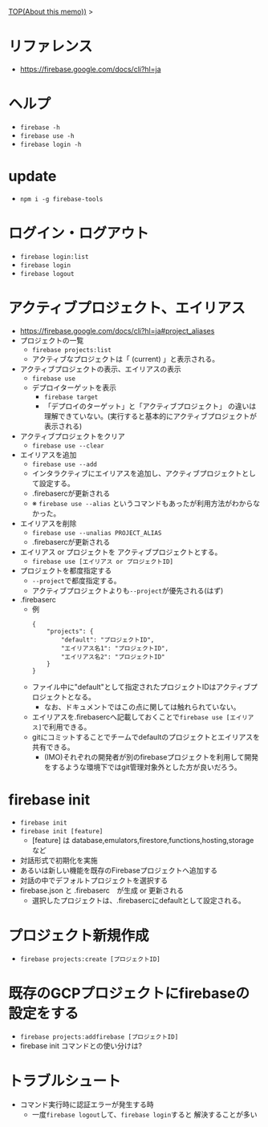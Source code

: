 [TOP(About this memo))](../README.md) > 


# リファレンス
* https://firebase.google.com/docs/cli?hl=ja

# ヘルプ
* `firebase -h`
* `firebase use -h`
* `firebase login -h`

# update
* `npm i -g firebase-tools`

# ログイン・ログアウト
* `firebase login:list`
* `firebase login`
* `firebase logout`

# アクティブプロジェクト、エイリアス
* https://firebase.google.com/docs/cli?hl=ja#project_aliases
* プロジェクトの一覧
    * `firebase projects:list`
    * アクティブなプロジェクトは「 (current) 」と表示される。
* アクティブプロジェクトの表示、エイリアスの表示
    * `firebase use`
    * デプロイターゲットを表示
        * `firebase target`
        * 「デプロイのターゲット」と「アクティブプロジェクト」 の違いは理解できていない。(実行すると基本的にアクティブプロジェクトが表示される)
* アクティブプロジェクトをクリア
    * `firebase use --clear`
* エイリアスを追加
    * `firebase use --add`
    * インタラクティブにエイリアスを追加し、アクティブプロジェクトとして設定する。
    * .firebasercが更新される
    * ※ `firebase use --alias` というコマンドもあったが利用方法がわからなかった。
* エイリアスを削除
    * `firebase use --unalias PROJECT_ALIAS`
    * .firebasercが更新される
* エイリアス or プロジェクトを アクティブプロジェクトとする。
    * `firebase use [エイリアス or プロジェクトID]`
* プロジェクトを都度指定する
    * `--project`で都度指定する。
    * アクティブプロジェクトよりも`--project`が優先される(はず)
* .firebaserc
    * 例
        ```
        {
            "projects": {
                "default": "プロジェクトID",
                "エイリアス名1": "プロジェクトID",
                "エイリアス名2": "プロジェクトID"
            }
        }
        ```
    * ファイル中に"default"として指定されたプロジェクトIDはアクティブプロジェクトとなる。
        * なお、ドキュメントではこの点に関しては触れられていない。
    * エイリアスを.firebasercへ記載しておくことで`firebase use [エイリアス]`で利用できる。
    * gitにコミットすることでチームでdefaultのプロジェクトとエイリアスを共有できる。
        * (IMO)それぞれの開発者が別のfirebaseプロジェクトを利用して開発をするような環境下ではgit管理対象外とした方が良いだろう。

# firebase init
* `firebase init`
* `firebase init [feature]`
    * [feature] は database,emulators,firestore,functions,hosting,storage など
* 対話形式で初期化を実施
* あるいは新しい機能を既存のFirebaseプロジェクトへ追加する
* 対話の中でデフォルトプロジェクトを選択する
* firebase.json と .firebaserc　が生成 or 更新される
    * 選択したプロジェクトは、.firebasercにdefaultとして設定される。

# プロジェクト新規作成
* `firebase projects:create [プロジェクトID]`

# 既存のGCPプロジェクトにfirebaseの設定をする
* `firebase projects:addfirebase [プロジェクトID]`
* firebase init コマンドとの使い分けは?

# トラブルシュート
* コマンド実行時に認証エラーが発生する時
    * 一度`firebase logout`して、`firebase login`すると 解決することが多い






